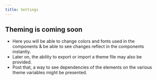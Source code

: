 ```yaml
---
title: Settings
---
```


## Theming is coming soon

* Here you will be able to change colors and fonts used in the components & be able to see changes reflect in the components instantly.
* Later on, the ability to export or import a theme file may also be provided.
* Post that, a way to see dependencies of the elements on the various theme variables might be presented.
